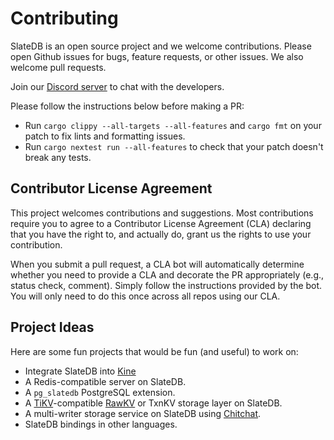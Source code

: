 # Contributing

SlateDB is an open source project and we welcome contributions. Please open Github issues for bugs, feature requests, or other issues. We also welcome pull requests.

Join our [Discord server](https://discord.gg/mHYmGy5MgA) to chat with the developers.

Please follow the instructions below before making a PR:

- Run `cargo clippy --all-targets --all-features` and `cargo fmt` on your patch to fix lints and formatting issues.
- Run `cargo nextest run --all-features` to check that your patch doesn't break any tests.

## Contributor License Agreement

This project welcomes contributions and suggestions.  Most contributions require you to agree to a
Contributor License Agreement (CLA) declaring that you have the right to, and actually do, grant us
the rights to use your contribution.

When you submit a pull request, a CLA bot will automatically determine whether you need to provide
a CLA and decorate the PR appropriately (e.g., status check, comment). Simply follow the instructions
provided by the bot. You will only need to do this once across all repos using our CLA.

## Project Ideas

Here are some fun projects that would be fun (and useful) to work on:

- Integrate SlateDB into [Kine](https://github.com/k3s-io/kine)
- A Redis-compatible server on SlateDB.
- A `pg_slatedb` PostgreSQL extension.
- A [TiKV](https://github.com/tikv/tikv)-compatible [RawKV](https://tikv.org/docs/dev/develop/rawkv/introduction/) or TxnKV storage layer on SlateDB.
- A multi-writer storage service on SlateDB using [Chitchat](https://github.com/quickwit-oss/chitchat).
- SlateDB bindings in other languages.